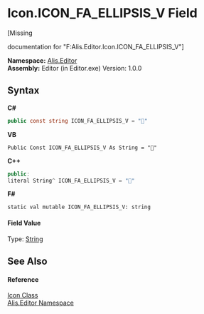 # Icon.ICON_FA_ELLIPSIS_V Field
 

\[Missing <summary> documentation for "F:Alis.Editor.Icon.ICON_FA_ELLIPSIS_V"\]

**Namespace:**&nbsp;<a href="b150ade4-39de-a232-5f06-d3cdc1b2c538">Alis.Editor</a><br />**Assembly:**&nbsp;Editor (in Editor.exe) Version: 1.0.0

## Syntax

**C#**<br />
``` C#
public const string ICON_FA_ELLIPSIS_V = ""
```

**VB**<br />
``` VB
Public Const ICON_FA_ELLIPSIS_V As String = ""
```

**C++**<br />
``` C++
public:
literal String^ ICON_FA_ELLIPSIS_V = ""
```

**F#**<br />
``` F#
static val mutable ICON_FA_ELLIPSIS_V: string
```


#### Field Value
Type: <a href="https://docs.microsoft.com/dotnet/api/system.string" target="_blank">String</a>

## See Also


#### Reference
<a href="cc0f883c-67f8-f772-c6d7-a60b129f22a7">Icon Class</a><br /><a href="b150ade4-39de-a232-5f06-d3cdc1b2c538">Alis.Editor Namespace</a><br />